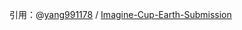 引用：@[yang991178](https://github.com/yang991178/) / [Imagine-Cup-Earth-Submission](https://github.com/yang991178/Imagine-Cup-Earth-Submission)
